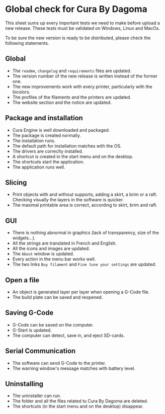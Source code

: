 # Global check for Cura By Dagoma
This sheet sums up every important tests we need to make before upload a new release.
These tests must be validated on Windows, Linux and MacOs.

To be sure the new version is ready to be distributed, please check the following statements.

## Global
- The ```readme```, ```changelog``` and ```requirements``` files are updated.
- The version number of the new release is written instead of the former one.
- The new improvements work with every printer, particularly with the bicolors.
- The profiles of the filaments and the printers are updated.
- The website section and the notice are updated.

## Package and installation
- Cura Engine is well downloaded and packaged.
- The package is created normally.
- The installation runs.
- The default path for installation matches with the OS.
- The drivers are correclty installed.
- A shortcut is created in the start menu and on the desktop.
- The shortcuts start the application.
- The application runs well.

## Slicing
- Print objects with and without supports, adding a skirt, a brim or a raft. Checking visually the layers in the software is quicker.
- The maximal printable area is correct, according to skirt, brim and raft.

## GUI
- There is nothing abnormal in graphics (lack of transparency, size of the widgets...).
- All the strings are translated in French and English.
- All the icons and images are updated.
- The ```About``` window is updated.
- Every action in the menu bar works well.
- The two links ```Buy filament``` and ```Fine tune your settings``` are updated.

## Open a file
- An object is generated layer per layer when opening a G-Code file.
- The build plate can be saved and reopened.

## Saving G-Code
- G-Code can be saved on the computer.
- G-Start is updated.
- The computer can detect, save in, and eject SD-cards.

## Serial Communication
- The software can send G-Code to the printer.
- The warning window's message matches with battery level.

## Uninstalling
- The uninstaller can run.
- The folder and all the files related tu Cura By Dagoma are deleted.
- The shortcuts (in the start menu and on the desktop) disappear.
